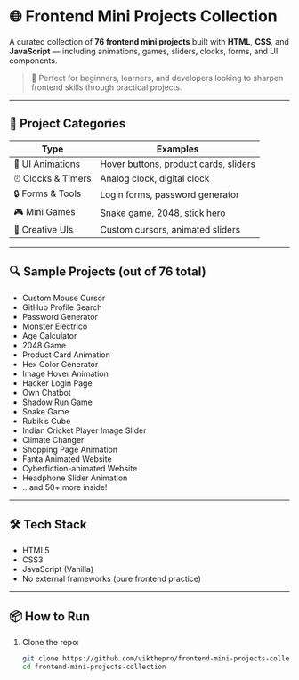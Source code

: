 # 🌐 Frontend Mini Projects Collection

A curated collection of **76 frontend mini projects** built with **HTML**, **CSS**, and **JavaScript** — including animations, games, sliders, clocks, forms, and UI components.

> 🚀 Perfect for beginners, learners, and developers looking to sharpen frontend skills through practical projects.

---

## 📁 Project Categories

| Type | Examples |
|------|----------|
| 🔲 UI Animations | Hover buttons, product cards, sliders |
| ⏰ Clocks & Timers | Analog clock, digital clock |
| 🔒 Forms & Tools | Login forms, password generator |
| 🎮 Mini Games | Snake game, 2048, stick hero |
| 🤖 Creative UIs | Custom cursors, animated sliders |

---

## 🔍 Sample Projects (out of 76 total)

- Custom Mouse Cursor  
- GitHub Profile Search  
- Password Generator  
- Monster Electrico  
- Age Calculator  
- 2048 Game  
- Product Card Animation  
- Hex Color Generator  
- Image Hover Animation  
- Hacker Login Page  
- Own Chatbot  
- Shadow Run Game  
- Snake Game  
- Rubik’s Cube  
- Indian Cricket Player Image Slider  
- Climate Changer  
- Shopping Page Animation  
- Fanta Animated Website  
- Cyberfiction-animated Website  
- Headphone Slider Animation  
- ...and 50+ more inside!

---

## 🛠️ Tech Stack

- HTML5  
- CSS3  
- JavaScript (Vanilla)  
- No external frameworks (pure frontend practice)

---

## 📦 How to Run

1. Clone the repo:
   ```bash
   git clone https://github.com/vikthepro/frontend-mini-projects-collection.git
   cd frontend-mini-projects-collection
